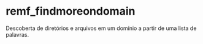 # remf_findmoreondomain
Descoberta de diretórios e arquivos em um domínio a partir de uma lista de palavras.
